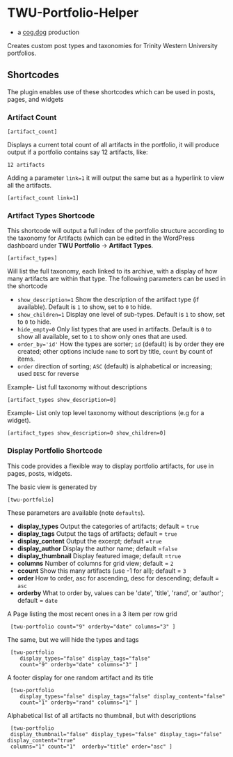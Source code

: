 # TWU-Portfolio-Helper

* a [cog.dog](https://cog.dog) production

Creates custom post types and taxonomies for Trinity Western University portfolios.

## Shortcodes

The plugin enables use of these shortcodes which can be used in posts, pages, and widgets


### Artifact Count

    [artifact_count]
    
Displays a current total count of all artifacts in the portfolio, it will produce output if a portfolio contains say 12 artifacts, like:

    12 artifacts
    
Adding a parameter `link=1` it will output the same but as a hyperlink to view all the artifacts.

    [artifact_count link=1]
    

### Artifact Types Shortcode

This shortcode will output a full index of the portfolio structure according to the taxonomy for Artifacts (which can be edited in the WordPress dashboard under **TWU Portfolio** -> **Artifact Types**.

    [artifact_types]
    
Will list the full taxonomy, each linked to its archive, with a display of how many artifacts are within that type. The following parameters can be used in the shortcode

* `show_description=1` Show the description of the artifact type (if available). Default is `1` to show, set to `0` to hide.
* `show_children=1` Display one level of sub-types. Default is `1` to show, set to `0` to hide.
* `hide_empty=0` Only list types that are used in artifacts. Default is `0` to show all available, set to `1` to show only ones that are used.
* `order_by='id'` How the types are sorter; `id` (default) is by order they ere created; other options include `name` to sort by title, `count` by count of items.
* `order` direction of sorting; `ASC` (default) is alphabetical or increasing; used `DESC` for reverse

Example- List full taxonomy without descriptions

    [artifact_types show_description=0]
    

Example- List only top level taxonomy without descriptions (e.g for a widget).

    [artifact_types show_description=0 show_children=0]
    
    
### Display Portfolio Shortcode

This code provides a flexible way to display portfolio artifacts, for use in pages, posts, widgets. 

The basic view is generated by

    [twu-portfolio]


These parameters are available (note `defaults`).

* **display_types** Output the categories of artifacts;  default = `true`
* **display_tags**  Output the tags of artifacts; default = `true`
* **display_content** Output the excerpt;  default =`true`
* **display_author** Display the author name; default =`false`
* **display_thumbnail** Display featured image; default =`true`
* **columns** Number of columns for grid view;  default = `2`
* **ccount** Show this many artifacts (use -1 for all); default = `3`
* **order**   How to order, asc for ascending, desc for descending; default = `asc`
* **orderby**  What to order by, values can be 'date', 'title', 'rand', or 'author'; default = `date`

A Page listing the most recent ones in a 3 item per row grid

     [twu-portfolio count="9" orderby="date" columns="3" ]
     
The same, but we will hide the types and tags

     [twu-portfolio 
        display_types="false" display_tags="false"
        count="9" orderby="date" columns="3" ]


A footer display for one random artifact and its title

     [twu-portfolio 
        display_types="false" display_tags="false" display_content="false" 
        count="1" orderby="rand" columns="1" ]
        
Alphabetical list of all artifacts no thumbnail, but with descriptions

     [twu-portfolio  
     display_thumbnail="false" display_types="false" display_tags="false" display_content="true"
     columns="1" count="1"  orderby="title" order="asc" ]
        
    


